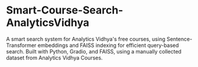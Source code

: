 # Smart-Course-Search-AnalyticsVidhya
A smart search system for Analytics Vidhya's free courses, using Sentence-Transformer embeddings and FAISS indexing for efficient query-based search. Built with Python, Gradio, and FAISS, using a manually collected dataset from Analytics Vidhya Courses.
